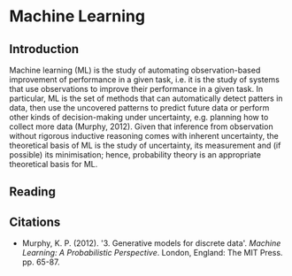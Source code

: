 # Machine Learning
## Introduction
Machine learning (ML) is the study of automating observation-based improvement of performance in a given task, i.e. it is the study of systems that use observations to improve their performance in a given task. In particular, ML is the set of methods that can automatically detect patters in data, then use the uncovered patterns to predict future data or perform other kinds of decision-making under uncertainty, e.g. planning how to collect more data (Murphy, 2012). Given that inference from observation without rigorous inductive reasoning comes with inherent uncertainty, the theoretical basis of ML is the study of uncertainty, its measurement and (if possible) its minimisation; hence, probability theory is an appropriate theoretical basis for ML.

## Reading

## Citations
- Murphy, K. P. (2012). '3. Generative models for discrete data'. _Machine Learning: A Probabilistic Perspective_. London, England: The MIT Press. pp. 65-87.
